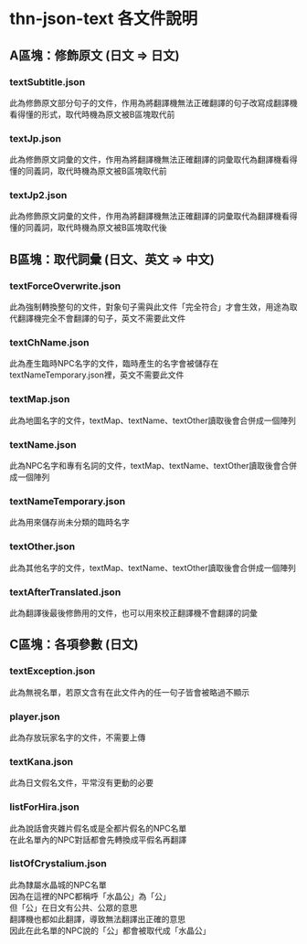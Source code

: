 # thn-json-text 各文件說明
## A區塊：修飾原文 (日文 => 日文)
### textSubtitle.json
此為修飾原文部分句子的文件，作用為將翻譯機無法正確翻譯的句子改寫成翻譯機看得懂的形式，取代時機為原文被B區塊取代前

### textJp.json
此為修飾原文詞彙的文件，作用為將翻譯機無法正確翻譯的詞彙取代為翻譯機看得懂的同義詞，取代時機為原文被B區塊取代前

### textJp2.json
此為修飾原文詞彙的文件，作用為將翻譯機無法正確翻譯的詞彙取代為翻譯機看得懂的同義詞，取代時機為原文被B區塊取代後

## B區塊：取代詞彙 (日文、英文 => 中文)
### textForceOverwrite.json
此為強制轉換整句的文件，對象句子需與此文件「完全符合」才會生效，用途為取代翻譯機完全不會翻譯的句子，英文不需要此文件

### textChName.json
此為產生臨時NPC名字的文件，臨時產生的名字會被儲存在textNameTemporary.json裡，英文不需要此文件

### textMap.json
此為地圖名字的文件，textMap、textName、textOther讀取後會合併成一個陣列

### textName.json
此為NPC名字和專有名詞的文件，textMap、textName、textOther讀取後會合併成一個陣列

### textNameTemporary.json
此為用來儲存尚未分類的臨時名字

### textOther.json
此為其他名字的文件，textMap、textName、textOther讀取後會合併成一個陣列

### textAfterTranslated.json
此為翻譯後最後修飾用的文件，也可以用來校正翻譯機不會翻譯的詞彙

## C區塊：各項參數 (日文)
### textException.json
此為無視名單，若原文含有在此文件內的任一句子皆會被略過不顯示

### player.json
此為存放玩家名字的文件，不需要上傳

### textKana.json
此為日文假名文件，平常沒有更動的必要

### listForHira.json
此為說話會夾雜片假名或是全都片假名的NPC名單  
在此名單內的NPC對話都會先轉換成平假名再翻譯

### listOfCrystalium.json
此為隸屬水晶城的NPC名單  
因為在這裡的NPC都稱呼「水晶公」為「公」  
但「公」在日文有公共、公眾的意思  
翻譯機也都如此翻譯，導致無法翻譯出正確的意思  
因此在此名單的NPC說的「公」都會被取代成「水晶公」
